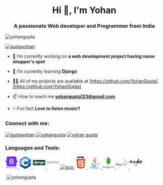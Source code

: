 <h1 align="center">Hi 👋, I'm Yohan</h1>
<h3 align="center">A passionate Web developer and Programmer from India</h3>

<p align="left"> <img src="https://komarev.com/ghpvc/?username=yohangupta&label=Profile%20views&color=0e75b6&style=flat" alt="yohangupta" /> </p>

<p align="left"> <a href="https://twitter.com/guptayohan" target="blank"><img src="https://img.shields.io/twitter/follow/guptayohan?logo=twitter&style=for-the-badge" alt="guptayohan" /></a> </p>

- 🔭 I’m currently working on **a web development project having name shopper's spot**

- 🌱 I’m currently learning **Django**

- 👨‍💻 All of my projects are available at [https://github.com/YohanGupta](https://github.com/YohanGupta)

- 📫 How to reach me **yohangupta123@gmail.com**

- ⚡ Fun fact **Love to listen music!!**

<h3 align="left">Connect with me:</h3>
<p align="left">
<a href="https://twitter.com/GuptaYohan" target="blank"><img align="center" src="https://cdn.jsdelivr.net/npm/simple-icons@3.0.1/icons/twitter.svg" alt="guptayohan" height="30" width="40" /></a>
<a href="https://linkedin.com/in/yohangupta" target="blank"><img align="center" src="https://cdn.jsdelivr.net/npm/simple-icons@3.0.1/icons/linkedin.svg" alt="yohangupta" height="30" width="40" /></a>
<a href="https://www.hackerrank.com/yohangupta123" target="blank"><img align="center" src="https://cdn.jsdelivr.net/npm/simple-icons@3.0.1/icons/hackerrank.svg" alt="yohan gupta" height="30" width="40" /></a>
</p>

<h3 align="left">Languages and Tools:</h3>
<p align="left"> <a href="https://getbootstrap.com" target="_blank"> <img src="https://raw.githubusercontent.com/devicons/devicon/master/icons/bootstrap/bootstrap-plain-wordmark.svg" alt="bootstrap" width="40" height="40"/> </a> <a href="https://www.w3schools.com/cpp/" target="_blank"> <img src="https://raw.githubusercontent.com/devicons/devicon/master/icons/cplusplus/cplusplus-original.svg" alt="cplusplus" width="40" height="40"/> </a> <a href="https://www.djangoproject.com/" target="_blank"> <img src="https://raw.githubusercontent.com/devicons/devicon/master/icons/django/django-original.svg" alt="django" width="40" height="40"/> </a> <a href="https://expressjs.com" target="_blank"> <img src="https://raw.githubusercontent.com/devicons/devicon/master/icons/express/express-original-wordmark.svg" alt="express" width="40" height="40"/> </a> <a href="https://cloud.google.com" target="_blank"> <img src="https://www.vectorlogo.zone/logos/google_cloud/google_cloud-icon.svg" alt="gcp" width="40" height="40"/> </a> <a href="https://www.w3.org/html/" target="_blank"> <img src="https://raw.githubusercontent.com/devicons/devicon/master/icons/html5/html5-original-wordmark.svg" alt="html5" width="40" height="40"/> </a> <a href="https://www.java.com" target="_blank"> <img src="https://raw.githubusercontent.com/devicons/devicon/master/icons/java/java-original.svg" alt="java" width="40" height="40"/> </a> <a href="https://www.mongodb.com/" target="_blank"> <img src="https://raw.githubusercontent.com/devicons/devicon/master/icons/mongodb/mongodb-original-wordmark.svg" alt="mongodb" width="40" height="40"/> </a> <a href="https://www.mysql.com/" target="_blank"> <img src="https://raw.githubusercontent.com/devicons/devicon/master/icons/mysql/mysql-original-wordmark.svg" alt="mysql" width="40" height="40"/> </a> <a href="https://nodejs.org" target="_blank"> <img src="https://raw.githubusercontent.com/devicons/devicon/master/icons/nodejs/nodejs-original-wordmark.svg" alt="nodejs" width="40" height="40"/> </a> </p>

<p>&nbsp;<img align="center" src="https://github-readme-stats.vercel.app/api?username=yohangupta&show_icons=true&locale=en" alt="yohangupta" /></p>
